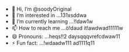 - 👋 Hi, I’m @soodyOriginal
- 👀 I’m interested in ...131xsddwa
- 🌱 I’m currently learning ...!!daw1w
- 📫 How to reach me ...ö!daud it!awdwad11111w
- 😄 Pronouns: ...heqs!!2 daysqqqvrefcdwaw11
- ⚡ Fun fact: ...!wdaadw111
ad1111q11
<!---ad1
soodyOriginal/soodyOriginal is a ✨ special ✨ repository because its `README.md` (thwsqs file) appears on your GitHub profile.
You can click the Preview link to take a look at your changes.
--->
